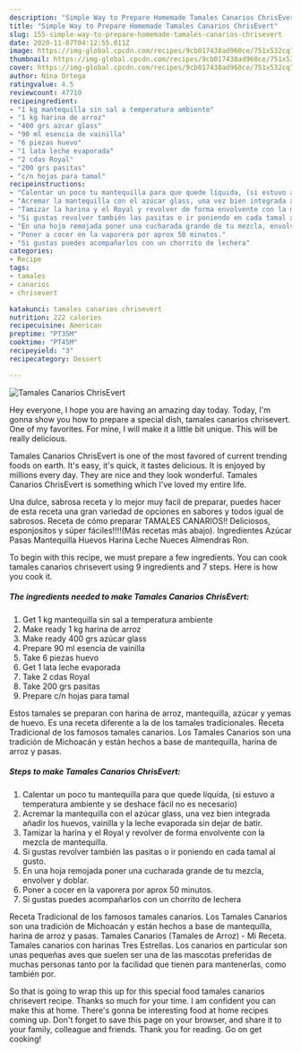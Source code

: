 ```yaml
---
description: "Simple Way to Prepare Homemade Tamales Canarios ChrisEvert"
title: "Simple Way to Prepare Homemade Tamales Canarios ChrisEvert"
slug: 155-simple-way-to-prepare-homemade-tamales-canarios-chrisevert
date: 2020-11-07T04:12:55.011Z
image: https://img-global.cpcdn.com/recipes/9cb017438ad960ce/751x532cq70/tamales-canarios-chrisevert-foto-principal.jpg
thumbnail: https://img-global.cpcdn.com/recipes/9cb017438ad960ce/751x532cq70/tamales-canarios-chrisevert-foto-principal.jpg
cover: https://img-global.cpcdn.com/recipes/9cb017438ad960ce/751x532cq70/tamales-canarios-chrisevert-foto-principal.jpg
author: Nina Ortega
ratingvalue: 4.5
reviewcount: 47710
recipeingredient:
- "1 kg mantequilla sin sal a temperatura ambiente"
- "1 kg harina de arroz"
- "400 grs azcar glass"
- "90 ml esencia de vainilla"
- "6 piezas huevo"
- "1 lata leche evaporada"
- "2 cdas Royal"
- "200 grs pasitas"
- "c/n hojas para tamal"
recipeinstructions:
- "Calentar un poco tu mantequilla para que quede líquida, (si estuvo a temperatura ambiente y se deshace fácil no es necesario)"
- "Acremar la mantequilla con el azúcar glass, una vez bien integrada añadir los huevos, vainilla y la leche evaporada sin dejar de batir."
- "Tamizar la harina y el Royal y revolver de forma envolvente con la mezcla de mantequilla."
- "Si gustas revolver también las pasitas o ir poniendo en cada tamal al gusto."
- "En una hoja remojada poner una cucharada grande de tu mezcla, envolver y doblar."
- "Poner a cocer en la vaporera por aprox 50 minutos."
- "Si gustas puedes acompañarlos con un chorrito de lechera"
categories:
- Recipe
tags:
- tamales
- canarios
- chrisevert

katakunci: tamales canarios chrisevert 
nutrition: 222 calories
recipecuisine: American
preptime: "PT35M"
cooktime: "PT45M"
recipeyield: "3"
recipecategory: Dessert

---
```



![Tamales Canarios ChrisEvert](https://img-global.cpcdn.com/recipes/9cb017438ad960ce/751x532cq70/tamales-canarios-chrisevert-foto-principal.jpg)

Hey everyone, I hope you are having an amazing day today. Today, I'm gonna show you how to prepare a special dish, tamales canarios chrisevert. One of my favorites. For mine, I will make it a little bit unique. This will be really delicious.

Tamales Canarios ChrisEvert is one of the most favored of current trending foods on earth. It's easy, it's quick, it tastes delicious. It is enjoyed by millions every day. They are nice and they look wonderful. Tamales Canarios ChrisEvert is something which I've loved my entire life.

Una dulce, sabrosa receta y lo mejor muy facil de preparar, puedes hacer de esta receta una gran variedad de opciones en sabores y todos igual de sabrosos. Receta de cómo preparar TAMALES CANARIOS!! Deliciosos, esponjositos y súper fáciles!!!!(Más recetas más abajo). Ingredientes Azúcar Pasas Mantequilla Huevos Harina Leche Nueces Almendras Ron.


To begin with this recipe, we must prepare a few ingredients. You can cook tamales canarios chrisevert using 9 ingredients and 7 steps. Here is how you cook it.

<!--inarticleads1-->

##### The ingredients needed to make Tamales Canarios ChrisEvert:

1. Get 1 kg mantequilla sin sal a temperatura ambiente
1. Make ready 1 kg harina de arroz
1. Make ready 400 grs azúcar glass
1. Prepare 90 ml esencia de vainilla
1. Take 6 piezas huevo
1. Get 1 lata leche evaporada
1. Take 2 cdas Royal
1. Take 200 grs pasitas
1. Prepare c/n hojas para tamal


Estos tamales se preparan con harina de arroz, mantequilla, azúcar y yemas de huevo. Es una receta diferente a la de los tamales tradicionales. Receta Tradicional de los famosos tamales canarios. Los Tamales Canarios son una tradición de Michoacán y están hechos a base de mantequilla, harina de arroz y pasas. 

<!--inarticleads2-->

##### Steps to make Tamales Canarios ChrisEvert:

1. Calentar un poco tu mantequilla para que quede líquida, (si estuvo a temperatura ambiente y se deshace fácil no es necesario)
1. Acremar la mantequilla con el azúcar glass, una vez bien integrada añadir los huevos, vainilla y la leche evaporada sin dejar de batir.
1. Tamizar la harina y el Royal y revolver de forma envolvente con la mezcla de mantequilla.
1. Si gustas revolver también las pasitas o ir poniendo en cada tamal al gusto.
1. En una hoja remojada poner una cucharada grande de tu mezcla, envolver y doblar.
1. Poner a cocer en la vaporera por aprox 50 minutos.
1. Si gustas puedes acompañarlos con un chorrito de lechera


Receta Tradicional de los famosos tamales canarios. Los Tamales Canarios son una tradición de Michoacán y están hechos a base de mantequilla, harina de arroz y pasas. Tamales Canarios (Tamales de Arroz) - Mi Receta. Tamales canarios con harinas Tres Estrellas. Los canarios en particular son unas pequeñas aves que suelen ser una de las mascotas preferidas de muchas personas tanto por la facilidad que tienen para mantenerlas, como también por. 

So that is going to wrap this up for this special food tamales canarios chrisevert recipe. Thanks so much for your time. I am confident you can make this at home. There's gonna be interesting food at home recipes coming up. Don't forget to save this page on your browser, and share it to your family, colleague and friends. Thank you for reading. Go on get cooking!
